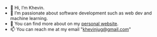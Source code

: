 - 👋 Hi, I’m Khevin.
- 👀 I’m passionate about software development such as web dev and machine learning.
- 🌱 You can find more about on my  [personal website](https://khevin.vercel.app).
- 📫 You can reach me at my email "khevinjug@gmail.com"

<!---
KhevJ/KhevJ is a ✨ special ✨ repository because its `README.md` (this file) appears on your GitHub profile.
You can click the Preview link to take a look at your changes.
--->
